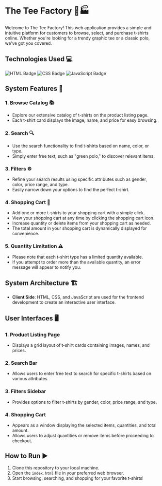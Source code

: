 # The Tee Factory 👕🏭

Welcome to The Tee Factory! This web application provides a simple and intuitive platform for customers to browse, select, and purchase t-shirts online. Whether you're looking for a trendy graphic tee or a classic polo, we've got you covered.
## Technologies Used 💻
![HTML Badge](https://img.shields.io/badge/HTML-orange)
![CSS Badge](https://img.shields.io/badge/CSS-blue)
![JavaScript Badge](https://img.shields.io/badge/JavaScript-yellow)
## System Features 🚀

### 1. Browse Catalog 📚
- Explore our extensive catalog of t-shirts on the product listing page.
- Each t-shirt card displays the image, name, and price for easy browsing.

### 2. Search 🔍
- Use the search functionality to find t-shirts based on name, color, or type.
- Simply enter free text, such as "green polo," to discover relevant items.

### 3. Filters ⚙️
- Refine your search results using specific attributes such as gender, color, price range, and type.
- Easily narrow down your options to find the perfect t-shirt.

### 4. Shopping Cart 🛒
- Add one or more t-shirts to your shopping cart with a simple click.
- View your shopping cart at any time by clicking the shopping cart icon.
- Increase quantity or delete items from your shopping cart as needed.
- The total amount in your shopping cart is dynamically displayed for convenience.

### 5. Quantity Limitation ⚠️
- Please note that each t-shirt type has a limited quantity available.
- If you attempt to order more than the available quantity, an error message will appear to notify you.

## System Architecture 🏗️


- **Client Side**: HTML, CSS, and JavaScript are used for the frontend development to create an interactive user interface.


## User Interfaces 🖥️

### 1. Product Listing Page
- Displays a grid layout of t-shirt cards containing images, names, and prices.

### 2. Search Bar
- Allows users to enter free text to search for specific t-shirts based on various attributes.

### 3. Filters Sidebar
- Provides options to filter t-shirts by gender, color, price range, and type.

### 4. Shopping Cart
- Appears as a  window displaying the selected items, quantities, and total amount.
- Allows users to adjust quantities or remove items before proceeding to checkout.


## How to Run ▶️
1. Clone this repository to your local machine.
2. Open the `index.html` file in your preferred web browser.
3. Start browsing, searching, and shopping for your favorite t-shirts!

